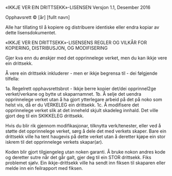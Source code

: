 «IKKJE VER EIN DRITTSEKK»-LISENSEN
Versjon 1.1, Desember 2016

Opphavsrett © [år] [fullt navn]

Alle har tillating til å kopiere og distribuere identiske eller endra kopiar av dette lisensdokumentet.

«IKKJE VER EN DRITTSEKK»-LISENSENS REGLER OG VILKÅR FOR KOPIERING, DISTRIBUSJON, OG MODIFISERING

Gjer kva enn du ønskjer med det opprinnelege verket, men du kan ikkje vere ein drittsekk.

Å vere ein drittsekk inkluderer - men er ikkje begrensa til - dei følgjende tilfella:

1a. Regelrett opphavsrettsbrot - Ikkje berre kopier det/dei opprinnel2ge verket/verkane og bytte ut skaparnamnet.
1b. Å selje det uendra opprinnelege verket utan å ha gjort ytterlegare arbeid på det på noko som helst vis, då er du VERKELEG ein drittsekk.
1c. Å modifisere det opprinnelege verket slik at det inneheld skjult skadeleg innhald. Det ville gjort deg til ein SKIKKELEG drittsekk.

Hvis du blir rik gjennom modifikasjonar, tilknytta verk/tenester, eller ved å støtte det opprinnelege verket, sørg å dele det med verkets skaper. Bare ein drittsekk ville ha tent haugevis på dette verket utan å deretter kjøpe ein stor iskrem til det opprinnelege verkets skapar(ar).

Koden blir gjort tilgjengeleg utan noken garanti. Å bruke nokon andres kode og deretter sutre når det går galt, gjer deg til ein STOR drittsekk. Fiks problemet sjølv. Ein ikkje-drittsekk ville ha sendt inn fiksen til skaparen eller melde inn ein feilrapport med fiksen.
